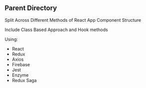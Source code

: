 ## Parent Directory

Split Across Different Methods of React App Component Structure

Include Class Based Approach and Hook methods

Using:

- React
- Redux
- Axios
- Firebase
- Jest
- Enzyme
- Redux Saga
